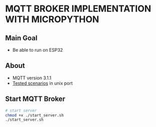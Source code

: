 # MQTT BROKER IMPLEMENTATION WITH MICROPYTHON

## Main Goal
- Be able to run on ESP32

## About
* MQTT version 3.1.1
* [Tested scenarios](tests) in unix port

## Start MQTT Broker
```bash
# start server
chmod +x ./start_server.sh
./start_server.sh
```